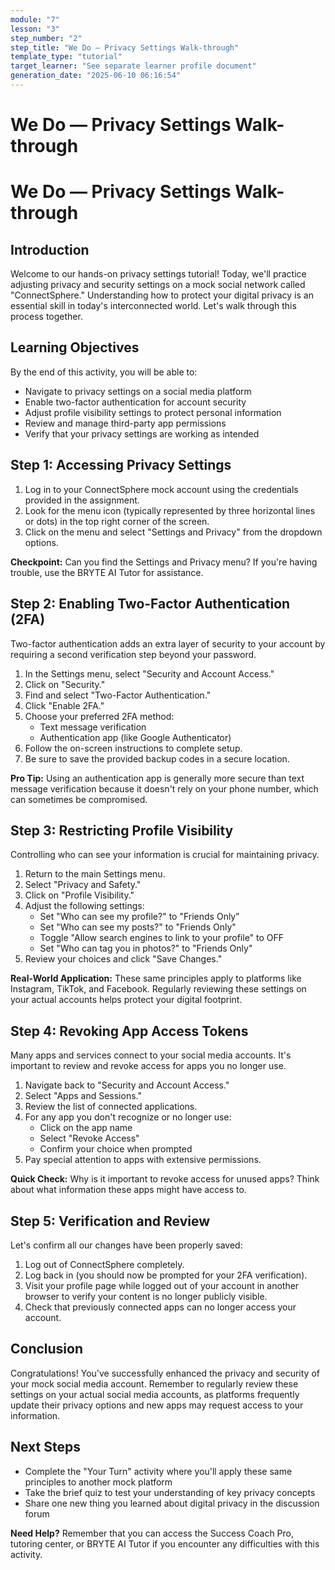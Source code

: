 ```yaml
---
module: "7"
lesson: "3"
step_number: "2"
step_title: "We Do — Privacy Settings Walk-through"
template_type: "tutorial"
target_learner: "See separate learner profile document"
generation_date: "2025-06-10 06:16:54"
---
```


# We Do — Privacy Settings Walk-through

# We Do — Privacy Settings Walk-through

## Introduction

Welcome to our hands-on privacy settings tutorial! Today, we'll practice adjusting privacy and security settings on a mock social network called "ConnectSphere." Understanding how to protect your digital privacy is an essential skill in today's interconnected world. Let's walk through this process together.

## Learning Objectives
By the end of this activity, you will be able to:
- Navigate to privacy settings on a social media platform
- Enable two-factor authentication for account security
- Adjust profile visibility settings to protect personal information
- Review and manage third-party app permissions
- Verify that your privacy settings are working as intended

## Step 1: Accessing Privacy Settings

1. Log in to your ConnectSphere mock account using the credentials provided in the assignment.
2. Look for the menu icon (typically represented by three horizontal lines or dots) in the top right corner of the screen.
3. Click on the menu and select "Settings and Privacy" from the dropdown options.

**Checkpoint:** Can you find the Settings and Privacy menu? If you're having trouble, use the BRYTE AI Tutor for assistance.

## Step 2: Enabling Two-Factor Authentication (2FA)

Two-factor authentication adds an extra layer of security to your account by requiring a second verification step beyond your password.

1. In the Settings menu, select "Security and Account Access."
2. Click on "Security."
3. Find and select "Two-Factor Authentication."
4. Click "Enable 2FA."
5. Choose your preferred 2FA method:
   - Text message verification
   - Authentication app (like Google Authenticator)
6. Follow the on-screen instructions to complete setup.
7. Be sure to save the provided backup codes in a secure location.

**Pro Tip:** Using an authentication app is generally more secure than text message verification because it doesn't rely on your phone number, which can sometimes be compromised.

## Step 3: Restricting Profile Visibility

Controlling who can see your information is crucial for maintaining privacy.

1. Return to the main Settings menu.
2. Select "Privacy and Safety."
3. Click on "Profile Visibility."
4. Adjust the following settings:
   - Set "Who can see my profile?" to "Friends Only"
   - Set "Who can see my posts?" to "Friends Only"
   - Toggle "Allow search engines to link to your profile" to OFF
   - Set "Who can tag you in photos?" to "Friends Only"
5. Review your choices and click "Save Changes."

**Real-World Application:** These same principles apply to platforms like Instagram, TikTok, and Facebook. Regularly reviewing these settings on your actual accounts helps protect your digital footprint.

## Step 4: Revoking App Access Tokens

Many apps and services connect to your social media accounts. It's important to review and revoke access for apps you no longer use.

1. Navigate back to "Security and Account Access."
2. Select "Apps and Sessions."
3. Review the list of connected applications.
4. For any app you don't recognize or no longer use:
   - Click on the app name
   - Select "Revoke Access"
   - Confirm your choice when prompted
5. Pay special attention to apps with extensive permissions.

**Quick Check:** Why is it important to revoke access for unused apps? Think about what information these apps might have access to.

## Step 5: Verification and Review

Let's confirm all our changes have been properly saved:

1. Log out of ConnectSphere completely.
2. Log back in (you should now be prompted for your 2FA verification).
3. Visit your profile page while logged out of your account in another browser to verify your content is no longer publicly visible.
4. Check that previously connected apps can no longer access your account.

## Conclusion

Congratulations! You've successfully enhanced the privacy and security of your mock social media account. Remember to regularly review these settings on your actual social media accounts, as platforms frequently update their privacy options and new apps may request access to your information.

## Next Steps
- Complete the "Your Turn" activity where you'll apply these same principles to another mock platform
- Take the brief quiz to test your understanding of key privacy concepts
- Share one new thing you learned about digital privacy in the discussion forum

**Need Help?** Remember that you can access the Success Coach Pro, tutoring center, or BRYTE AI Tutor if you encounter any difficulties with this activity.